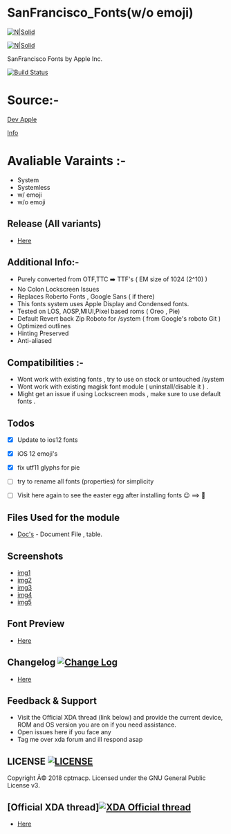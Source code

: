 # SanFrancisco_Fonts(w/o emoji)

[![N|Solid](https://i.imgur.com/Zy1ruwe.png)](https://developer.apple.com/fonts/)

[![N|Solid](https://img.xda-cdn.com/3CfRzT75ECZeIBXHGEPJ7cIQjso=/https%3A%2F%2Fdeveloper.apple.com%2Ffonts%2Fimages%2Ffont-hero_2x.png)](https://developer.apple.com/fonts/)


SanFrancisco Fonts by Apple Inc.

[![Build Status](https://img.shields.io/badge/Magisk-19%2B-green.svg)](https://devloper.apple.com/fonts)



# Source:-
[Dev Apple](https://developer.apple.com/fonts/)

[Info](http://protosketch.io/san-francisco-display-vs-text-compact-vs-normal-a-brief-review/)



# Avaliable Varaints :-
- System
- Systemless
- w/ emoji
- w/o emoji



## Release (All variants)
- [Here](https://github.com/Magisk-Modules-Repo/SanFrancisco_Fonts/releases)




## Additional Info:-
- Purely converted from OTF,TTC ➡️ TTF's ( EM size of 1024 (2^10) )
- No Colon Lockscreen Issues
- Replaces Roberto Fonts , Google Sans ( if there)
- This fonts system uses Apple Display and Condensed fonts.
- Tested on LOS, AOSP,MIUI,Pixel based roms ( Oreo , Pie)
- Default Revert back Zip Roboto for /system ( from Google's roboto Git )
- Optimized outlines
- Hinting Preserved
- Anti-aliased 



## Compatibilities :-
- Wont work with existing fonts , try to use on stock or untouched /system
- Wont work with existing magisk font module ( uninstall/disable it ) .
- Might get an issue if using Lockscreen mods , make sure to use default fonts .



## Todos
 - [x] Update to ios12 fonts 
 - [x] iOS 12 emoji's
 - [x] fix utf11 glyphs for pie 
 - [ ] try to rename all fonts (properties) for simplicity 
 - [ ] Visit here again to see the easter egg after installing fonts 😉 ==>  



## Files Used for the module
- [Doc's](https://docs.google.com/document/d/1i6nyG_bBUs0ioulBXsxZZsgilf33qBxDPjroxsTLeMo/edit) - Document File , table.



## Screenshots 
- [img1](https://i.imgur.com/saiLhd5.jpg)
- [img2](https://i.imgur.com/jrfdPLz.png)
- [img3](https://i.imgur.com/P72VotQ.png)
- [img4](https://i.imgur.com/ZQuEqnp.png)
- [img5](https://i.imgur.com/rjSxp6z.png)



## Font Preview
- [Here](https://ggwpez.net/SF/index.html)



## Changelog [![Change Log](https://img.shields.io/badge/ChangeLog-c902bc.svg?style=flat-square)](https://github.com/Magisk-Modules-Repo/iOSFonts/blob/master/Changelog.txt)
- [Here](https://github.com/Magisk-Modules-Repo/iOSFonts/blob/master/Changelog.txt)



## Feedback & Support
- Visit the Official XDA thread (link below) and provide the current device, ROM and OS version you are on if you need assistance.
- Open issues here if you face any
- Tag me over xda forum and ill respond asap



## LICENSE [![LICENSE](https://img.shields.io/badge/LICENSE-MIT-0067b2.svg?style=flat-square)](https://github.com/Magisk-Modules-Repo/iOSFonts/blob/master/LICENSE)
Copyright Â© 2018 cptmacp. Licensed under the GNU General Public License v3.



## [Official XDA thread][![XDA Official thread](https://img.shields.io/badge/XDAForum-ff8300.svg?style=flat-square)](https://forum.xda-developers.com/apps/magisk/module-apple-font-sf-pro-t3794785)
- [Here](https://forum.xda-developers.com/apps/magisk/module-apple-font-sf-pro-t3794785)

